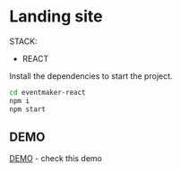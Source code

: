 # Landing site


STACK:

- REACT


Install the dependencies to start the project.
 ```sh
cd eventmaker-react
npm i
npm start
```

## DEMO 


[DEMO] - check this demo



   [DEMO]: <https://landing-site-3-react.vercel.app/>
   
